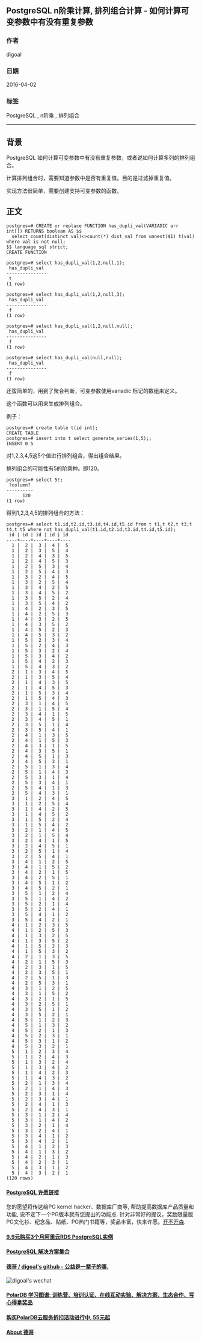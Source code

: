## PostgreSQL n阶乘计算, 排列组合计算 - 如何计算可变参数中有没有重复参数  
                                         
### 作者                                         
digoal                                          
                                            
### 日期                                          
2016-04-02                                                                  
                                          
### 标签                                                                                                                                                          
PostgreSQL , n阶乘 , 排列组合      
      
----                                          
                                        
## 背景      
PostgreSQL 如何计算可变参数中有没有重复参数，或者说如何计算多列的排列组合。  
  
计算排列组合时，需要知道参数中是否有重复值。目的是过滤掉重复值。  
  
实现方法很简单，需要创建支持可变参数的函数。  
  
## 正文  
  
```  
postgres=# CREATE or replace FUNCTION has_dupli_val(VARIADIC arr int[]) RETURNS boolean AS $$  
  select count(distinct val)<>count(*) dist_val from unnest($1) t(val) where val is not null;  
$$ language sql strict;  
CREATE FUNCTION  
  
postgres=# select has_dupli_val(1,2,null,1);  
 has_dupli_val   
---------------  
 t  
(1 row)  
  
postgres=# select has_dupli_val(1,2,null,3);  
 has_dupli_val   
---------------  
 f  
(1 row)  
  
postgres=# select has_dupli_val(1,2,null,null);  
 has_dupli_val   
---------------  
 f  
(1 row)  
  
postgres=# select has_dupli_val(null,null);  
 has_dupli_val   
---------------  
 f  
(1 row)  
```  
  
还蛮简单的，用到了聚合判断，可变参数使用variadic 标记的数组来定义。  
  
这个函数可以用来生成排列组合。  
  
例子：  
  
```  
postgres=# create table t(id int);  
CREATE TABLE  
postgres=# insert into t select generate_series(1,5);;  
INSERT 0 5  
```  
  
对1,2,3,4,5这5个值进行排列组合，得出组合结果。  
  
排列组合的可能性有5的阶乘种。即120。  
  
```  
postgres=# select 5!;  
 ?column?   
----------  
      120  
(1 row)  
```  
  
得到1,2,3,4,5的排列组合的方法：  
  
```  
postgres=# select t1.id,t2.id,t3.id,t4.id,t5.id from t t1,t t2,t t3,t t4,t t5 where not has_dupli_val(t1.id,t2.id,t3.id,t4.id,t5.id);  
 id | id | id | id | id   
----+----+----+----+----  
  1 |  2 |  3 |  4 |  5  
  1 |  2 |  3 |  5 |  4  
  1 |  2 |  4 |  3 |  5  
  1 |  2 |  4 |  5 |  3  
  1 |  2 |  5 |  3 |  4  
  1 |  2 |  5 |  4 |  3  
  1 |  3 |  2 |  4 |  5  
  1 |  3 |  2 |  5 |  4  
  1 |  3 |  4 |  2 |  5  
  1 |  3 |  4 |  5 |  2  
  1 |  3 |  5 |  2 |  4  
  1 |  3 |  5 |  4 |  2  
  1 |  4 |  2 |  3 |  5  
  1 |  4 |  2 |  5 |  3  
  1 |  4 |  3 |  2 |  5  
  1 |  4 |  3 |  5 |  2  
  1 |  4 |  5 |  2 |  3  
  1 |  4 |  5 |  3 |  2  
  1 |  5 |  2 |  3 |  4  
  1 |  5 |  2 |  4 |  3  
  1 |  5 |  3 |  2 |  4  
  1 |  5 |  3 |  4 |  2  
  1 |  5 |  4 |  2 |  3  
  1 |  5 |  4 |  3 |  2  
  2 |  1 |  3 |  4 |  5  
  2 |  1 |  3 |  5 |  4  
  2 |  1 |  4 |  3 |  5  
  2 |  1 |  4 |  5 |  3  
  2 |  1 |  5 |  3 |  4  
  2 |  1 |  5 |  4 |  3  
  2 |  3 |  1 |  4 |  5  
  2 |  3 |  1 |  5 |  4  
  2 |  3 |  4 |  1 |  5  
  2 |  3 |  4 |  5 |  1  
  2 |  3 |  5 |  1 |  4  
  2 |  3 |  5 |  4 |  1  
  2 |  4 |  1 |  3 |  5  
  2 |  4 |  1 |  5 |  3  
  2 |  4 |  3 |  1 |  5  
  2 |  4 |  3 |  5 |  1  
  2 |  4 |  5 |  1 |  3  
  2 |  4 |  5 |  3 |  1  
  2 |  5 |  1 |  3 |  4  
  2 |  5 |  1 |  4 |  3  
  2 |  5 |  3 |  1 |  4  
  2 |  5 |  3 |  4 |  1  
  2 |  5 |  4 |  1 |  3  
  2 |  5 |  4 |  3 |  1  
  3 |  1 |  2 |  4 |  5  
  3 |  1 |  2 |  5 |  4  
  3 |  1 |  4 |  2 |  5  
  3 |  1 |  4 |  5 |  2  
  3 |  1 |  5 |  2 |  4  
  3 |  1 |  5 |  4 |  2  
  3 |  2 |  1 |  4 |  5  
  3 |  2 |  1 |  5 |  4  
  3 |  2 |  4 |  1 |  5  
  3 |  2 |  4 |  5 |  1  
  3 |  2 |  5 |  1 |  4  
  3 |  2 |  5 |  4 |  1  
  3 |  4 |  1 |  2 |  5  
  3 |  4 |  1 |  5 |  2  
  3 |  4 |  2 |  1 |  5  
  3 |  4 |  2 |  5 |  1  
  3 |  4 |  5 |  1 |  2  
  3 |  4 |  5 |  2 |  1  
  3 |  5 |  1 |  2 |  4  
  3 |  5 |  1 |  4 |  2  
  3 |  5 |  2 |  1 |  4  
  3 |  5 |  2 |  4 |  1  
  3 |  5 |  4 |  1 |  2  
  3 |  5 |  4 |  2 |  1  
  4 |  1 |  2 |  3 |  5  
  4 |  1 |  2 |  5 |  3  
  4 |  1 |  3 |  2 |  5  
  4 |  1 |  3 |  5 |  2  
  4 |  1 |  5 |  2 |  3  
  4 |  1 |  5 |  3 |  2  
  4 |  2 |  1 |  3 |  5  
  4 |  2 |  1 |  5 |  3  
  4 |  2 |  3 |  1 |  5  
  4 |  2 |  3 |  5 |  1  
  4 |  2 |  5 |  1 |  3  
  4 |  2 |  5 |  3 |  1  
  4 |  3 |  1 |  2 |  5  
  4 |  3 |  1 |  5 |  2  
  4 |  3 |  2 |  1 |  5  
  4 |  3 |  2 |  5 |  1  
  4 |  3 |  5 |  1 |  2  
  4 |  3 |  5 |  2 |  1  
  4 |  5 |  1 |  2 |  3  
  4 |  5 |  1 |  3 |  2  
  4 |  5 |  2 |  1 |  3  
  4 |  5 |  2 |  3 |  1  
  4 |  5 |  3 |  1 |  2  
  4 |  5 |  3 |  2 |  1  
  5 |  1 |  2 |  3 |  4  
  5 |  1 |  2 |  4 |  3  
  5 |  1 |  3 |  2 |  4  
  5 |  1 |  3 |  4 |  2  
  5 |  1 |  4 |  2 |  3  
  5 |  1 |  4 |  3 |  2  
  5 |  2 |  1 |  3 |  4  
  5 |  2 |  1 |  4 |  3  
  5 |  2 |  3 |  1 |  4  
  5 |  2 |  3 |  4 |  1  
  5 |  2 |  4 |  1 |  3  
  5 |  2 |  4 |  3 |  1  
  5 |  3 |  1 |  2 |  4  
  5 |  3 |  1 |  4 |  2  
  5 |  3 |  2 |  1 |  4  
  5 |  3 |  2 |  4 |  1  
  5 |  3 |  4 |  1 |  2  
  5 |  3 |  4 |  2 |  1  
  5 |  4 |  1 |  2 |  3  
  5 |  4 |  1 |  3 |  2  
  5 |  4 |  2 |  1 |  3  
  5 |  4 |  2 |  3 |  1  
  5 |  4 |  3 |  1 |  2  
  5 |  4 |  3 |  2 |  1  
(120 rows)  
```  
  
                  
  
  
  
  
  
  
  
  
  
  
  
  
  
  
  
  
  
  
  
  
  
  
  
  
  
  
  
  
  
  
  
  
  
  
  
  
  
  
  
  
  
  
  
  
  
  
  
  
  
  
  
  
  
  
  
  
  
  
  
  
  
  
  
  
  
  
  
  
  
  
  
  
  
#### [PostgreSQL 许愿链接](https://github.com/digoal/blog/issues/76 "269ac3d1c492e938c0191101c7238216")
您的愿望将传达给PG kernel hacker、数据库厂商等, 帮助提高数据库产品质量和功能, 说不定下一个PG版本就有您提出的功能点. 针对非常好的提议，奖励限量版PG文化衫、纪念品、贴纸、PG热门书籍等，奖品丰富，快来许愿。[开不开森](https://github.com/digoal/blog/issues/76 "269ac3d1c492e938c0191101c7238216").  
  
  
#### [9.9元购买3个月阿里云RDS PostgreSQL实例](https://www.aliyun.com/database/postgresqlactivity "57258f76c37864c6e6d23383d05714ea")
  
  
#### [PostgreSQL 解决方案集合](https://yq.aliyun.com/topic/118 "40cff096e9ed7122c512b35d8561d9c8")
  
  
#### [德哥 / digoal's github - 公益是一辈子的事.](https://github.com/digoal/blog/blob/master/README.md "22709685feb7cab07d30f30387f0a9ae")
  
  
![digoal's wechat](../pic/digoal_weixin.jpg "f7ad92eeba24523fd47a6e1a0e691b59")
  
  
#### [PolarDB 学习图谱: 训练营、培训认证、在线互动实验、解决方案、生态合作、写心得拿奖品](https://www.aliyun.com/database/openpolardb/activity "8642f60e04ed0c814bf9cb9677976bd4")
  
  
#### [购买PolarDB云服务折扣活动进行中, 55元起](https://www.aliyun.com/activity/new/polardb-yunparter?userCode=bsb3t4al "e0495c413bedacabb75ff1e880be465a")
  
  
#### [About 德哥](https://github.com/digoal/blog/blob/master/me/readme.md "a37735981e7704886ffd590565582dd0")
  
